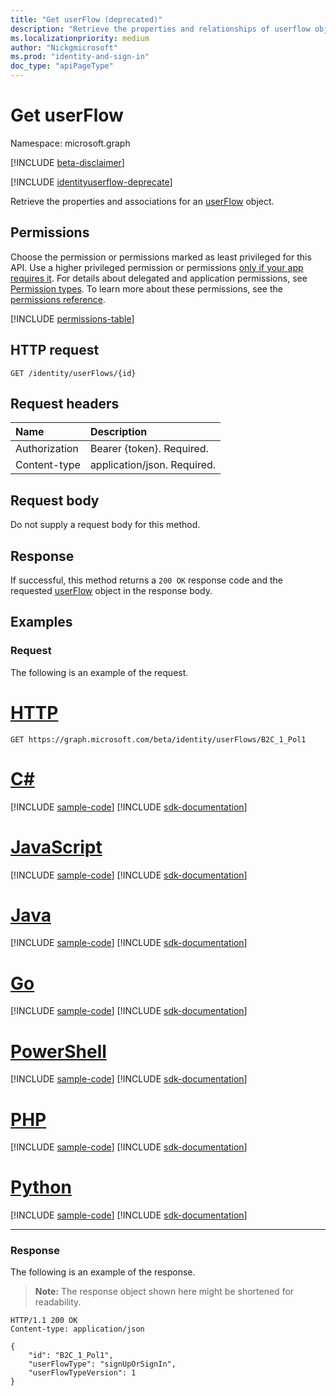 ```yaml
---
title: "Get userFlow (deprecated)"
description: "Retrieve the properties and relationships of userflow object."
ms.localizationpriority: medium
author: "Nickgmicrosoft"
ms.prod: "identity-and-sign-in"
doc_type: "apiPageType"
---
```


# Get userFlow

Namespace: microsoft.graph

[!INCLUDE [beta-disclaimer](../../includes/beta-disclaimer.md)]

[!INCLUDE [identityuserflow-deprecate](../../includes/identityuserflow-deprecate.md)]

Retrieve the properties and associations for an [userFlow](../resources/identityuserflow.md) object.

## Permissions

Choose the permission or permissions marked as least privileged for this API. Use a higher privileged permission or permissions [only if your app requires it](/graph/permissions-overview#best-practices-for-using-microsoft-graph-permissions). For details about delegated and application permissions, see [Permission types](/graph/permissions-overview#permission-types). To learn more about these permissions, see the [permissions reference](/graph/permissions-reference).

<!-- { "blockType": "permissions", "name": "identityuserflow_get" } -->
[!INCLUDE [permissions-table](../includes/permissions/identityuserflow-get-permissions.md)]

## HTTP request

<!-- { "blockType": "ignored" } -->

```http
GET /identity/userFlows/{id}
```

## Request headers

| Name      |Description|
|:----------|:----------|
| Authorization | Bearer {token}. Required. |
| Content-type | application/json. Required. |

## Request body

Do not supply a request body for this method.

## Response

If successful, this method returns a `200 OK` response code and the requested [userFlow](../resources/identityuserflow.md) object in the response body.

## Examples

### Request

The following is an example of the request.

# [HTTP](#tab/http)
<!-- {
  "blockType": "request",
  "name": "get_identityuserflow",
  "sampleKeys": ["B2C_1_Pol1"]
}-->

```msgraph-interactive
GET https://graph.microsoft.com/beta/identity/userFlows/B2C_1_Pol1
```

# [C#](#tab/csharp)
[!INCLUDE [sample-code](../includes/snippets/csharp/get-identityuserflow-csharp-snippets.md)]
[!INCLUDE [sdk-documentation](../includes/snippets/snippets-sdk-documentation-link.md)]

# [JavaScript](#tab/javascript)
[!INCLUDE [sample-code](../includes/snippets/javascript/get-identityuserflow-javascript-snippets.md)]
[!INCLUDE [sdk-documentation](../includes/snippets/snippets-sdk-documentation-link.md)]

# [Java](#tab/java)
[!INCLUDE [sample-code](../includes/snippets/java/get-identityuserflow-java-snippets.md)]
[!INCLUDE [sdk-documentation](../includes/snippets/snippets-sdk-documentation-link.md)]

# [Go](#tab/go)
[!INCLUDE [sample-code](../includes/snippets/go/get-identityuserflow-go-snippets.md)]
[!INCLUDE [sdk-documentation](../includes/snippets/snippets-sdk-documentation-link.md)]

# [PowerShell](#tab/powershell)
[!INCLUDE [sample-code](../includes/snippets/powershell/get-identityuserflow-powershell-snippets.md)]
[!INCLUDE [sdk-documentation](../includes/snippets/snippets-sdk-documentation-link.md)]

# [PHP](#tab/php)
[!INCLUDE [sample-code](../includes/snippets/php/get-identityuserflow-php-snippets.md)]
[!INCLUDE [sdk-documentation](../includes/snippets/snippets-sdk-documentation-link.md)]

# [Python](#tab/python)
[!INCLUDE [sample-code](../includes/snippets/python/get-identityuserflow-python-snippets.md)]
[!INCLUDE [sdk-documentation](../includes/snippets/snippets-sdk-documentation-link.md)]

---

### Response

The following is an example of the response.

> **Note:** The response object shown here might be shortened for readability.

<!-- {
  "blockType": "response",
  "truncated": true,
  "@odata.type": "microsoft.graph.UserFlow"
} -->

```http
HTTP/1.1 200 OK
Content-type: application/json

{
    "id": "B2C_1_Pol1",
    "userFlowType": "signUpOrSignIn",
    "userFlowTypeVersion": 1
}
```

<!-- uuid: 16cd6b66-4b1a-43a1-adaf-3a886856ed98
2019-02-04 14:57:30 UTC -->
<!-- {
  "type": "#page.annotation",
  "description": "Get UserFlow",
  "keywords": "",
  "section": "documentation",
  "tocPath": "",
   "suppressions": [
    "Error: get_identityuserflow/userFlowTypeVersion:\r\n      Expected type Single but actual was Int64. Property: userFlowTypeVersion, actual value: '1'"
  ]
}-->


